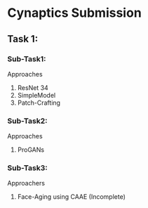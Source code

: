# Cynaptics Submission

## Task 1:
### Sub-Task1:
Approaches
1. ResNet 34
2. SimpleModel
3. Patch-Crafting

### Sub-Task2:
Approaches
1. ProGANs

### Sub-Task3:
Approachers
1. Face-Aging using CAAE (Incomplete)
